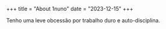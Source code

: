 +++
title = "About 1nuno"
date = "2023-12-15"
+++

Tenho uma leve obcessão por trabalho duro e auto-disciplina.

